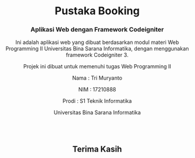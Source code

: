 <h1 align="center">Pustaka Booking</h1>
<h3 align="center">Aplikasi Web dengan Framework Codeigniter</h3>


<p align='center'>Ini adalah aplikasi web yang dibuat berdasarkan modul materi Web Programming II Universitas Bina Sarana Informatika, dengan menggunakan framework Codeigniter 3.</p>

<p align='center'>Projek ini dibuat untuk memenuhi tugas Web Programming II</p>
<p align='center'>Nama : Tri Muryanto</p>
<p align='center'>NIM : 17210888</p>
<p align='center'>Prodi : S1 Teknik Informatika</p>
<p align='center'>Universitas Bina Sarana Informatika</p>
<br>
<br>
<h2 align='center'>Terima Kasih</h2>
